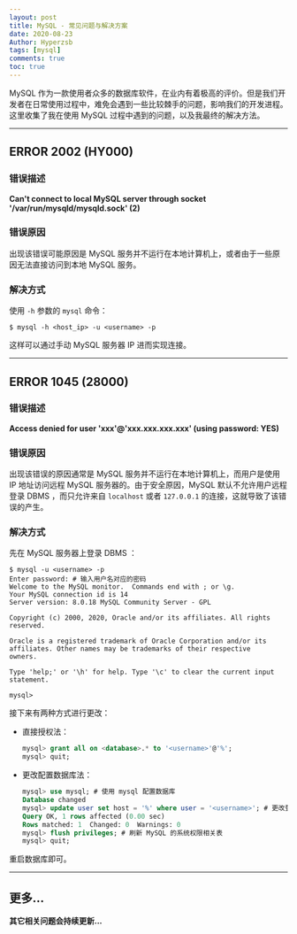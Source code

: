 ```yaml
---
layout: post
title: MySQL - 常见问题与解决方案
date: 2020-08-23
Author: Hyperzsb
tags: [mysql]
comments: true
toc: true
---
```


MySQL 作为一款使用者众多的数据库软件，在业内有着极高的评价。但是我们开发者在日常使用过程中，难免会遇到一些比较棘手的问题，影响我们的开发进程。这里收集了我在使用 MySQL 过程中遇到的问题，以及我最终的解决方法。

<!-- more -->



---

## ERROR 2002 (HY000)

### 错误描述

**Can't connect to local MySQL server through socket '/var/run/mysqld/mysqld.sock' (2)**

### 错误原因

出现该错误可能原因是 MySQL 服务并不运行在本地计算机上，或者由于一些原因无法直接访问到本地 MySQL 服务。

### 解决方式

使用 `-h` 参数的 `mysql` 命令：

```shell
$ mysql -h <host_ip> -u <username> -p
```

这样可以通过手动 MySQL 服务器 IP 进而实现连接。



---

## ERROR 1045 (28000)

### 错误描述

**Access denied for user 'xxx'@'xxx.xxx.xxx.xxx' (using password: YES)**

### 错误原因

出现该错误的原因通常是 MySQL 服务并不运行在本地计算机上，而用户是使用 IP 地址访问远程 MySQL 服务器的。由于安全原因，MySQL 默认不允许用户远程登录 DBMS ，而只允许来自 `localhost` 或者 `127.0.0.1` 的连接，这就导致了该错误的产生。

### 解决方式

先在 MySQL 服务器上登录 DBMS ：

```shell
$ mysql -u <username> -p
Enter password: # 输入用户名对应的密码
Welcome to the MySQL monitor.  Commands end with ; or \g.
Your MySQL connection id is 14
Server version: 8.0.18 MySQL Community Server - GPL

Copyright (c) 2000, 2020, Oracle and/or its affiliates. All rights reserved.

Oracle is a registered trademark of Oracle Corporation and/or its
affiliates. Other names may be trademarks of their respective
owners.

Type 'help;' or '\h' for help. Type '\c' to clear the current input statement.

mysql>
```

接下来有两种方式进行更改：

- 直接授权法：

  ```sql
  mysql> grant all on <database>.* to '<username>'@'%';
  mysql> quit;
  ```

- 更改配置数据库法：

  ```sql
  mysql> use mysql; # 使用 mysql 配置数据库
  Database changed
  mysql> update user set host = '%' where user = '<username>'; # 更改登录位置权限
  Query OK, 1 rows affected (0.00 sec)
  Rows matched: 1  Changed: 0  Warnings: 0
  mysql> flush privileges; # 刷新 MySQL 的系统权限相关表
  mysql> quit;
  ```

重启数据库即可。



---

## 更多...

**其它相关问题会持续更新...**




